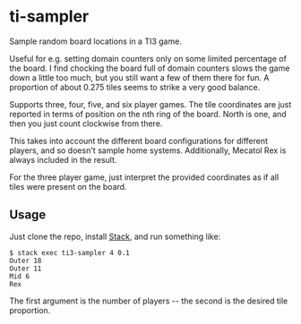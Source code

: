 # ti-sampler

Sample random board locations in a TI3 game.

Useful for e.g. setting domain counters only on some limited percentage of the
board.  I find chocking the board full of domain counters slows the game down a
little too much, but you still want a few of them there for fun.  A proportion
of about 0.275 tiles seems to strike a very good balance.

Supports three, four, five, and six player games.  The tile coordinates are
just reported in terms of position on the nth ring of the board.  North is one,
and then you just count clockwise from there.

This takes into account the different board configurations for different
players, and so doesn't sample home systems.  Additionally, Mecatol Rex is
always included in the result.

For the three player game, just interpret the provided coordinates as if all
tiles were present on the board.

## Usage

Just clone the repo, install [Stack](https://www.haskellstack.org/), and run
something like:

```
$ stack exec ti3-sampler 4 0.1
Outer 18
Outer 11
Mid 6
Rex
```

The first argument is the number of players -- the second is the desired tile
proportion.

